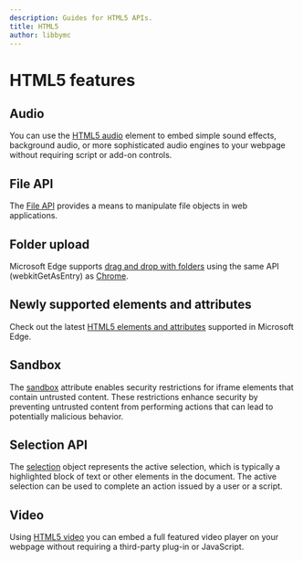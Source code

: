 ```yaml
---
description: Guides for HTML5 APIs.
title: HTML5
author: libbymc
---
```


# HTML5 features

## Audio
You can use the [HTML5 audio](./audio) element to embed simple sound effects, background audio, or more sophisticated audio engines to your webpage without requiring script or add-on controls.

## File API
The [File  API](./file-API) provides a means to manipulate file objects in web applications.

## Folder upload

Microsoft Edge supports [drag and drop with folders](./folder-upload) using the same API (webkitGetAsEntry) as [Chrome](https://developers.google.com/web/updates/2012/07/Drag-and-drop-a-folder-onto-Chrome-now-available).

## Newly supported elements and attributes
Check out the latest [HTML5 elements and attributes](./newly-supported-elements-and-attributes) supported in Microsoft Edge.

## Sandbox
The  [sandbox](./sandbox)  attribute enables security restrictions for iframe elements that contain untrusted content. These restrictions enhance security by preventing untrusted content from performing actions that can lead to potentially malicious behavior.

## Selection API
The  [selection](./selection-API) object represents the active selection, which is typically a highlighted block of text or other elements in the document. The active selection can be used to complete an action issued by a user or a script.

## Video
Using [HTML5 video](./video) you can embed a full featured video player on your webpage without requiring a third-party plug-in or JavaScript.

